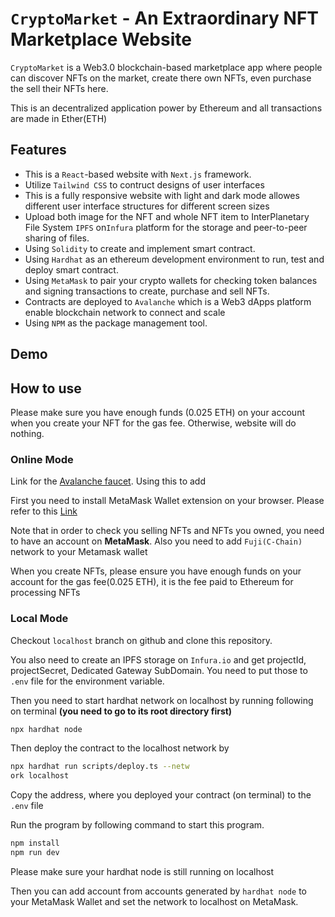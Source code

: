 # `CryptoMarket` - An Extraordinary NFT Marketplace Website
`CryptoMarket` is a Web3.0 blockchain-based marketplace app where people can discover NFTs on the market, create there own NFTs, even purchase the sell their NFTs here.

This is an decentralized application power by Ethereum and all transactions are made in Ether(ETH)
## Features
* This is a `React`-based website with `Next.js` framework.
* Utilize `Tailwind CSS` to contruct designs of user interfaces
* This is a fully responsive website with light and dark mode allowes different user interface structures for different screen sizes
* Upload both image for the NFT and whole NFT item to InterPlanetary File System `IPFS` on`Infura` platform for the storage and peer-to-peer sharing of files.
* Using `Solidity` to create and implement smart contract.
* Using `Hardhat` as an ethereum development environment to run, test and deploy smart contract.
* Using `MetaMask` to pair your crypto wallets for checking token balances and signing transactions to create, purchase and sell NFTs.
* Contracts are deployed to `Avalanche` which is a Web3 dApps platform enable blockchain network to connect and scale
* Using `NPM` as the package management tool.
## Demo

## How to use
Please make sure you have enough funds (0.025 ETH) on your account when you create your NFT for the gas fee. Otherwise, website will do nothing.
### Online Mode
Link for the [Avalanche faucet](https://faucet.avax.network/). Using this to add

First you need to install MetaMask Wallet extension on your browser. Please refer to this [Link](https://metamask.io/download/)

Note that in order to check you selling NFTs and NFTs you owned, you need to have an account on **MetaMask**. Also you need to add `Fuji(C-Chain)` network to your Metamask wallet 

When you create NFTs, please ensure you have enough funds on your account for the gas fee(0.025 ETH), it is the fee paid to Ethereum for processing NFTs

### Local Mode
Checkout `localhost` branch on github and clone this repository.  

You also need to create an IPFS storage on `Infura.io` and get projectId, projectSecret, Dedicated Gateway SubDomain. You need to put those to `.env` file for the environment variable.

Then you need to start hardhat network on localhost by running following on  terminal **(you need to go to its root directory first)**
``` bash
npx hardhat node
```
Then deploy the contract to the localhost network by
``` bash
npx hardhat run scripts/deploy.ts --netw
ork localhost
```
Copy the address, where you deployed your contract (on terminal) to the `.env` file

Run the program by following command to start this program.
``` bash
npm install
npm run dev
```
Please make sure your hardhat node is still running on localhost

Then you can add account from accounts generated by `hardhat node` to your MetaMask Wallet and set the network to localhost on MetaMask.